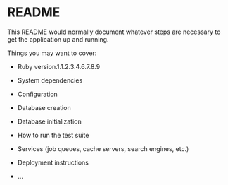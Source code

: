 # README

This README would normally document whatever steps are necessary to get the
application up and running.

Things you may want to cover:

* Ruby version.1.1.2.3.4.6.7.8.9

* System dependencies

* Configuration

* Database creation

* Database initialization

* How to run the test suite

* Services (job queues, cache servers, search engines, etc.)

* Deployment instructions

* ...
